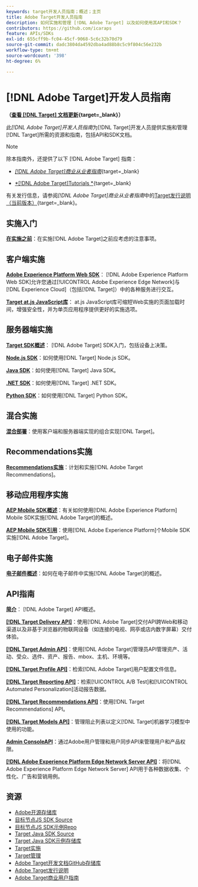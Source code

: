 ```yaml
---
keywords: target开发人员指南；概述；主页
title: Adobe Target开发人员指南
description: 如何实施和管理 [!DNL Adobe Target] 以及如何使用其API和SDK？
contributors: https://github.com/icaraps
feature: APIs/SDKs
exl-id: 655cff9b-fc04-45cf-9068-5c6c32b70d79
source-git-commit: dadc3804da4592dba4ad88b8c5c9f804c56e232b
workflow-type: tm+mt
source-wordcount: '398'
ht-degree: 6%

---
```


# [!DNL Adobe Target]开发人员指南

**（[查看 [!DNL Target] 文档更新](https://experienceleague.adobe.com/docs/target/using/release-notes/doc-change.html){target=_blank}）**

此&#x200B;*[!DNL Adobe Target]开发人员指南*&#x200B;为[!DNL Target]开发人员提供实施和管理[!DNL Target]所需的资源和指南，包括API和SDK文档。

>[!NOTE]
>
>除本指南外，还提供了以下 [!DNL Adobe Target] 指南：
>
>* [*[!DNL Adobe Target]商业从业者指南&#x200B;*](https://experienceleague.adobe.com/docs/target/using/target-home.html?lang=zh-Hans){target=_blank}
>
>* [*[!DNL Adobe Target]Tutorials *](https://experienceleague.adobe.com/docs/target-learn/tutorials/overview.html?lang=zh-Hans){target=_blank}
>
>有关发行信息，请参阅&#x200B;*[!DNL Adobe Target]商业从业者指南*&#x200B;中的[Target发行说明（当前版本）](https://experienceleague.adobe.com/docs/target/using/release-notes/release-notes.html){target=_blank}。

## 实施入门

**[在实施之前](/help/dev/before-implement/considerations-before-you-implement-target.md)**：在实施[!DNL Adobe Target]之前应考虑的注意事项。

## 客户端实施

[**Adobe Experience Platform Web SDK**](/help/dev/implement/client-side/aep-web-sdk.md)： [!DNL Adobe Experience Platform Web SDK]允许您通过[!UICONTROL Adobe Experience Edge Network]与[!DNL Experience Cloud]（包括[!DNL Target]）中的各种服务进行交互。

[**Target at.js JavaScript库**](/help/dev/implement/client-side/overview.md)： at.js JavaScript库可缩短Web实施的页面加载时间，增强安全性，并为单页应用程序提供更好的实施选项。

## 服务器端实施

[**Target SDK概述**](implement/server-side/server-side-overview.md)： [!DNL Adobe Target] SDK入门，包括设备上决策。

[**Node.js SDK**](implement/server-side/node-js/overview.md)：如何使用[!DNL Target] Node.js SDK。

[**Java SDK**](implement/server-side/java/overview.md)：如何使用[!DNL Target] Java SDK。

[**.NET SDK**](implement/server-side/net/overview.md)：如何使用[!DNL Target] .NET SDK。

[**Python SDK**](implement/server-side/python/overview.md)：如何使用[!DNL Target] Python SDK。

## 混合实施

[**混合部署**](implement/hybrid/hybrid-overview.md)：使用客户端和服务器端实现的组合实现[!DNL Target]。

## Recommendations实施

[**Recommendations实施**](implement/recommendations/recommendations.md)：计划和实施[!DNL Adobe Target Recommendations]。

## 移动应用程序实施

[**AEP Mobile SDK概述**](implement/mobile/overview.md)：有关如何使用[!DNL Adobe Experience Platform] Mobile SDK实施[!DNL Adobe Target]的概述。

[**AEP Mobile SDK引用**](https://developer.adobe.com/client-sdks/documentation/)：使用[!DNL Adobe Experience Platform]个Mobile SDK实施[!DNL Adobe Target]。

## 电子邮件实施

[**电子邮件概述**](implement/email/overview.md)：如何在电子邮件中实施[!DNL Adobe Target]的概述。

## API指南

[**简介**](before-administer/target-api-overview.md)： [!DNL Adobe Target] API概述。

[**[!DNL Target Delivery API]**](/help/dev/implement/delivery-api/overview.md)：使用[!DNL Adobe Target]交付API跨Web和移动渠道以及非基于浏览器的物联网设备（如连接的电视、网亭或店内数字屏幕）交付体验。

[**[!DNL Target Admin API]**](administer/admin-api/admin-api-overview-new.md)：使用[!DNL Adobe Target]管理员API管理资产、活动、受众、选件、资产、报告、mbox、主机、环境等。

[**[!DNL Target Profile API]**](/help/dev/administer/profile-api/profiles-api.md)：检索[!DNL Adobe Target]用户配置文件信息。

[**[!DNL Target Reporting API]**](https://developer.adobe.com/target/administer/admin-api/#tag/Reports)：检索[!UICONTROL A/B Test]和[!UICONTROL Automated Personalization]活动报告数据。

[**[!DNL Target Recommendations API]**](https://developer.adobe.com/target/administer/recommendations-api/)：使用[!DNL Target Recommendations] API。

[**[!DNL Target Models API]**](administer/models-api/models-api-overview.md)：管理阻止列表以定义[!DNL Target]机器学习模型中使用的功能。

[**Admin ConsoleAPI**](https://developer.adobe.com/umapi/)：通过Adobe用户管理和用户同步API来管理用户和产品权限。

[**[!DNL Adobe Experience Platform Edge Network Server API]**](https://experienceleague.adobe.com/docs/experience-platform/edge-network-server-api/overview.html)：将[!DNL Adobe Experience Platform Edge Network Server] API用于各种数据收集、个性化、广告和营销用例。

## 资源

* [Adobe开源存储库](https://github.com/adobe)
* [目标节点JS SDK Source](https://github.com/adobe/target-nodejs-sdk)
* [目标节点JS SDK示例Repo](https://github.com/adobe/target-nodejs-sdk-samples)
* [Target Java SDK Source](https://github.com/adobe/target-java-sdk)
* [Target Java SDK示例存储库](https://github.com/adobe/target-java-sdk-samples)
* [Target实施](./before-implement/prepare-to-implement-target.md)
* [Target管理](./before-administer/target-api-overview.md)
* [Adobe Target开发文档GitHub存储库](https://github.com/AdobeDocs/target-developers)
* [Adobe Target发行说明](https://experienceleague.adobe.com/docs/target/using/release-notes/release-notes.html)
* [Adobe Target商业用户指南](https://experienceleague.adobe.com/docs/target/using/target-home.html?lang=zh-Hans)


